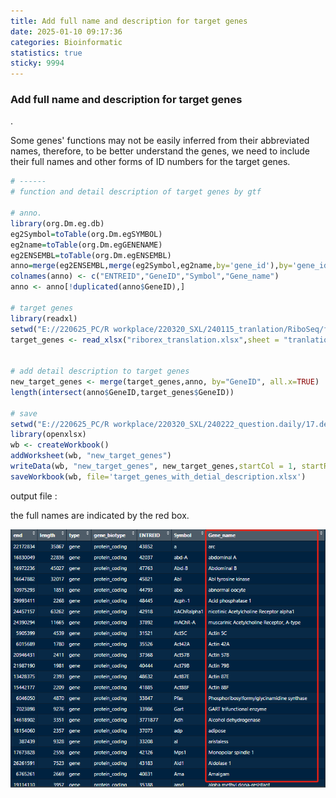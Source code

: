 ```yaml
---
title: Add full name and description for target genes
date: 2025-01-10 09:17:36
categories: Bioinformatic
statistics: true
sticky: 9994
---
```






### 	Add full name and description for target genes 

.

Some genes' functions may not be easily inferred from their abbreviated names, therefore, to be better understand the genes, we need to include their full names and other forms of ID numbers for the target genes.

```R
# ------
# function and detail description of target genes by gtf

# anno.
library(org.Dm.eg.db)
eg2Symbol=toTable(org.Dm.egSYMBOL)
eg2name=toTable(org.Dm.egGENENAME)
eg2ENSEMBL=toTable(org.Dm.egENSEMBL)
anno=merge(eg2ENSEMBL,merge(eg2Symbol,eg2name,by='gene_id'),by='gene_id')  
colnames(anno) <- c("ENTREID","GeneID","Symbol","Gene_name")
anno <- anno[!duplicated(anno$GeneID),]

# target genes
library(readxl)
setwd("E://220625_PC/R workplace/220320_SXL/240115_tranlation/RiboSeq/featureCount_CDS_multi/")
target_genes <- read_xlsx("riborex_translation.xlsx",sheet = "tranlation_S2",skip = 0)


# add detail description to target genes
new_target_genes <- merge(target_genes,anno, by="GeneID", all.x=TRUE)
length(intersect(anno$GeneID,target_genes$GeneID))

# save
setwd("E://220625_PC/R workplace/220320_SXL/240222_question.daily/17.detail.description_diff_translation.genes/")
library(openxlsx)
wb <- createWorkbook()
addWorksheet(wb, "new_target_genes")
writeData(wb, "new_target_genes", new_target_genes,startCol = 1, startRow = 1, rowNames = T)
saveWorkbook(wb, file='target_genes_with_detial_description.xlsx')

```





output file :

the full names are indicated by the red box.

![target genes with their full names already added](./Add-Full-Name-and-Description-for-Target-Gene/target%20genes%20with%20their%20full%20names%20already%20added.png)

